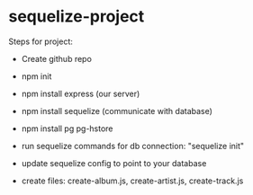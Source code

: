 # sequelize-project

Steps for project:

- Create github repo
- npm init
- npm install express (our server)
- npm install sequelize (communicate with database)
- npm install pg pg-hstore

- run sequelize commands for db connection: "sequelize init"
- update sequelize config to point to your database
- create files: create-album.js, create-artist.js, create-track.js

